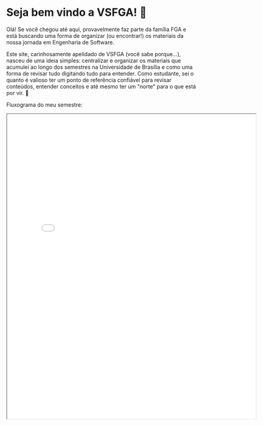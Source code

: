# Seja bem vindo a VSFGA! 👋

Olá! Se você chegou até aqui, provavelmente faz parte da família FGA e está buscando uma forma de organizar (ou encontrar!) os materiais da nossa jornada em Engenharia de Software.

Este site, carinhosamente apelidado de VSFGA (você sabe porque...), nasceu de uma ideia simples: centralizar e organizar os materiais que acumulei ao longo dos semestres na Universidade de Brasília e como uma forma de revisar tudo digitando tudo para entender. Como estudante, sei o quanto é valioso ter um ponto de referência confiável para revisar conteúdos, entender conceitos e até mesmo ter um "norte" para o que está por vir. 🧭

Fluxograma do meu semestre:

<iframe src="images/fluxo_software.pdf" width="130%" height="800px">
    <p>Seu navegador não suporta iframes. Você pode <a href="images/fluxo_software.pdf">clicar aqui para baixar o PDF</a>.</p>
</iframe>
